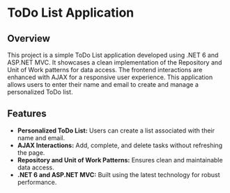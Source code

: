 # ToDo List Application

## Overview

This project is a simple ToDo List application developed using .NET 6 and ASP.NET MVC. It showcases a clean implementation of the Repository and Unit of Work patterns for data access. The frontend interactions are enhanced with AJAX for a responsive user experience. 
This application allows users to enter their name and email to create and manage a personalized ToDo list.

## Features

- **Personalized ToDo List:** Users can create a list associated with their name and email.
- **AJAX Interactions:** Add, complete, and delete tasks without refreshing the page.
- **Repository and Unit of Work Patterns:** Ensures clean and maintainable data access.
- **.NET 6 and ASP.NET MVC:** Built using the latest technology for robust performance.
